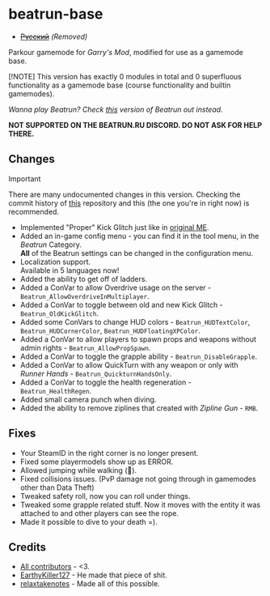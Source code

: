 # beatrun-base

* ~~[Русский](./README_ru.md)~~ _(Removed)_

Parkour gamemode for _Garry's Mod_, modified for use as a gamemode base.

[!NOTE] This version has exactly 0 modules in total and 0 superfluous functionality as a gamemode base (course functionality and builtin gamemodes).

_Wanna play Beatrun? Check [this](https://github.com/JonnyBro/beatrun) version of Beatrun out instead._

**NOT SUPPORTED ON THE BEATRUN.RU DISCORD. DO NOT ASK FOR HELP THERE.**

## Changes

> [!IMPORTANT]
> There are many undocumented changes in this version. Checking the commit history of [this](https://github.com/JonnyBro/beatrun) repository and this (the one you're in right now) is recommended.

* Implemented "Proper" Kick Glitch just like in [original ME](https://www.youtube.com/watch?v=zK5y3NBUStc).
* Added an in-game config menu - you can find it in the tool menu, in the *Beatrun* Category.\
**All** of the Beatrun settings can be changed in the configuration menu.
* Localization support.\
Available in 5 languages now!
* Added the ability to get off of ladders.
* Added a ConVar to allow Overdrive usage on the server - `Beatrun_AllowOverdriveInMultiplayer`.
* Added a ConVar to toggle between old and new Kick Glitch - `Beatrun_OldKickGlitch`.
* Added some ConVars to change HUD colors - `Beatrun_HUDTextColor`, `Beatrun_HUDCornerColor`, `Beatrun_HUDFloatingXPColor`.
* Added a ConVar to allow players to spawn props and weapons without admin rights - `Beatrun_AllowPropSpawn`.
* Added a ConVar to toggle the grapple ability - `Beatrun_DisableGrapple`.
* Added a ConVar to allow QuickTurn with any weapon or only with *Runner Hands* - `Beatrun_QuickturnHandsOnly`.
* Added a ConVar to toggle the health regeneration - `Beatrun_HealthRegen`.
* Added small camera punch when diving.
* Added the ability to remove ziplines that created with *Zipline Gun* - `RMB`.

## Fixes

* Your SteamID in the right corner is no longer present.
* Fixed some playermodels show up as ERROR.
* Allowed jumping while walking (🤷).
* Fixed collisions issues. (PvP damage not going through in gamemodes other than Data Theft)
* Tweaked safety roll, now you can roll under things.
* Tweaked some grapple related stuff. Now it moves with the entity it was attached to and other players can see the rope.
* Made it possible to dive to your death =).

## Credits

* [All contributors](https://github.com/JonnyBro/beatrun/graphs/contributors) - <3.
* [EarthyKiller127](https://www.youtube.com/channel/UCiFqPwGo4x0J65xafIaECDQ) - He made that piece of shit.
* [relaxtakenotes](https://github.com/relaxtakenotes) - Made all of this possible.